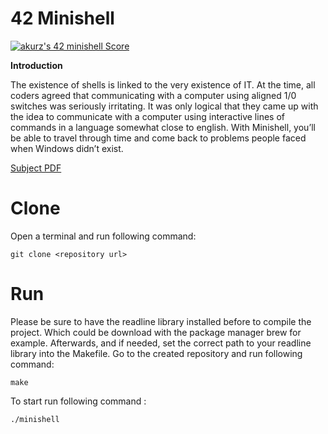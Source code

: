# 42 Minishell

[![akurz's 42 minishell Score](https://badge42.vercel.app/api/v2/cl1z3zeq4001109mkr4my4esw/project/2384749)](https://github.com/JaeSeoKim/badge42)

<strong>Introduction</strong>


The existence of shells is linked to the very existence of IT. At the time, all coders agreed that communicating with a computer using aligned 1/0 switches was seriously irritating. It was only logical that they came up with the idea to communicate with
a computer using interactive lines of commands in a language somewhat close to english.
With Minishell, you’ll be able to travel through time and come back to problems people faced when Windows didn’t exist.

[Subject PDF](https://github.com/williamollio/minishell/tree/master/subject)

# Clone
Open a terminal and run following command:
```
git clone <repository url>
```
# Run
Please be sure to have the readline library installed before to compile the project. Which could be download with the package manager brew for example. Afterwards, and if needed, set the correct path to your readline library into the Makefile.
Go to the created repository and run following command:
```
make
```
To start run following command :
```
./minishell
```

